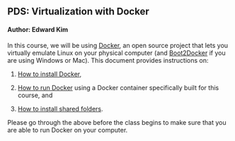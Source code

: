 ## PDS: Virtualization with Docker
#### Author: Edward Kim

In this course, we will be using [Docker](https://www.docker.com/), an open
source project that lets you virtually emulate Linux on your physical computer
(and [Boot2Docker](http://boot2docker.io/) if you are using Windows or Mac). This document provides instructions on:

1. [How to install Docker](docker_windows.md),

2. [How to run Docker](docker_running_ipynb.md) using a Docker container specifically built for this course, and

3. [How to install shared folders](docker_folder_sharing.md).

Please go through the above before the class begins to make sure that you are
able to run Docker on your computer.
